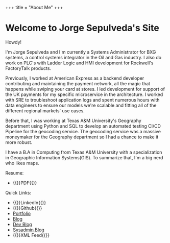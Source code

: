 +++
title = "About Me"
+++

# Welcome to Jorge Sepulveda's Site

Howdy!

I'm Jorge Sepulveda and I'm currently a Systems Administrator for BXG systems, a control systems integrator in the Oil and Gas industry. I also do work on PLC's with Ladder Logic and HMI development for Rockwell's FactoryTalk products.

Previously, I worked at American Express as a backend developer contributing and maintaining the payment network, all the magic that happens while swiping your card at stores. I led development for support of the UK payments for my specific microservice in the architecture. I worked with SRE to troubleshoot application logs and spent numerous hours with data engineers to ensure our models we're scalable and fitting all of the different regional markets' use cases.

Before that, I was working at Texas A&M University's Geography department using Python and SQL to develop an automated testing CI/CD Pipeline for the geocoding service. The geocoding service was a massive moneymaker for the Geography department so I had a chance to make it more robust. 

I have a B.A in Computing from Texas A&M University with a specialization in Geographic Information Systems(GIS). To summarize that, I'm a big nerd who likes maps. 

Resume:
- {{<link href="/assets/jsepulveda_Dec2024.pdf">}}PDF{{</link>}}

Quick Links:
- {{<link href="https://www.linkedin.com/in/jorgesepulveda/">}}LinkedIn{{</link>}}
- {{<link href="https://github.com/jorge-sepulveda">}}Github{{</link>}}
- [Portfolio](./portfolio.md)
- [Blog](./posts/)
- [Dev Blog](./tags/dev)
- [Sysadmin Blog](./tags/sysadmin)
- {{<link href="/index.xml">}}XML Feed{{</link>}}
